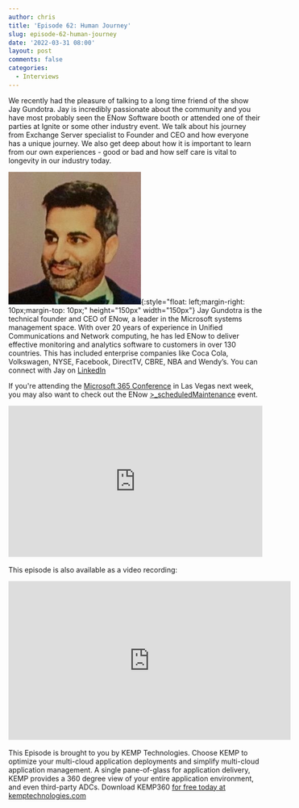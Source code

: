 ```yaml
---
author: chris
title: 'Episode 62: Human Journey'
slug: episode-62-human-journey
date: '2022-03-31 08:00'
layout: post
comments: false
categories:
  - Interviews
---
```


We recently had the pleasure of talking to a long time friend of the show Jay Gundotra. Jay is incredibly passionate about the community and you have most probably seen the ENow Software booth or attended one of their parties at Ignite or some other industry event. We talk about his journey from Exchange Server specialist to Founder and CEO and how everyone has a unique journey. We also get deep about how it is important to learn from our own experiences - good or bad and how self care is vital to longevity in our industry today.

![Jay](/images/uploads/2022/03/jay.jpeg){:style="float: left;margin-right: 10px;margin-top: 10px;" height="150px" width="150px"} Jay Gundotra is the technical founder and CEO of ENow, a leader in the Microsoft systems management space. With over 20 years of experience in Unified Communications and Network computing, he has led ENow to deliver effective monitoring and analytics software to customers in over 130 countries. This has included enterprise companies like Coca Cola, Volkswagen, NYSE, Facebook, DirectTV, CBRE, NBA and Wendy’s. You can connect with Jay on [LinkedIn](https://www.linkedin.com/in/jay-gundotra-19079a/)

If you're attending the [Microsoft 365 Conference](https://www.m365conf.com) in Las Vegas next week, you may also want to check out the ENow [>_scheduledMaintenance](https://schedulemymaintenance.com) event.

<p><iframe width="100%" height="300" scrolling="no" frameborder="no" allow="autoplay" src="https://w.soundcloud.com/player/?url=https%3A//api.soundcloud.com/tracks/1242422980&color=%23ff5500&auto_play=false&hide_related=false&show_comments=true&show_user=true&show_reposts=false&show_teaser=true&visual=true"></iframe></p>

This episode is also available as a video recording:

<p><iframe width="560" height="315" src="https://www.youtube.com/embed/FFfQUiJ0GZI" title="YouTube video player" frameborder="0" allow="accelerometer; autoplay; clipboard-write; encrypted-media; gyroscope; picture-in-picture" allowfullscreen></iframe></p>

This Episode is brought to you by KEMP Technologies. Choose KEMP to optimize your multi-cloud application deployments and simplify multi-cloud application management. A single pane-of-glass for application delivery, KEMP provides a 360 degree view of your entire application environment, and even third-party ADCs. Download KEMP360 [for free today at kemptechnologies.com](https://kempte.ch/2MYXjew)
